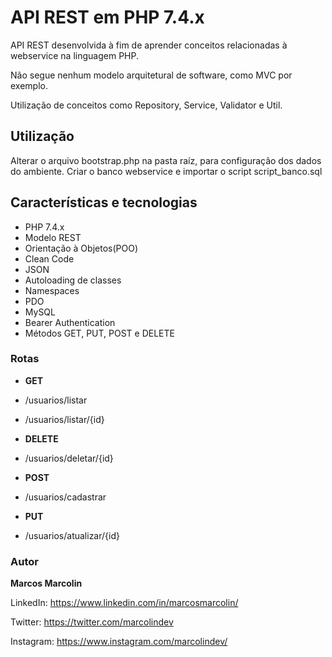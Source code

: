 # API REST em PHP 7.4.x

API REST desenvolvida à fim de aprender conceitos relacionadas à webservice na linguagem PHP.

Não segue nenhum modelo arquitetural de software, como MVC por exemplo. 

Utilização de conceitos como Repository, Service, Validator e Util.

## Utilização

Alterar o arquivo bootstrap.php na pasta raíz, para configuração dos dados do ambiente.
Criar o banco webservice e importar o script script_banco.sql


## Características e tecnologias

* PHP 7.4.x
* Modelo REST
* Orientação à Objetos(POO)
* Clean Code
* JSON
* Autoloading de classes
* Namespaces
* PDO
* MySQL
* Bearer Authentication
* Métodos GET, PUT, POST e DELETE

### Rotas

* **GET**

* /usuarios/listar

* /usuarios/listar/{id}

* **DELETE**

* /usuarios/deletar/{id}

* **POST**

* /usuarios/cadastrar

* **PUT**

* /usuarios/atualizar/{id}

### Autor

**Marcos Marcolin**

LinkedIn: https://www.linkedin.com/in/marcosmarcolin/

Twitter: https://twitter.com/marcolindev

Instagram: https://www.instagram.com/marcolindev/
